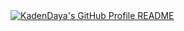 <a href="https://github.com/KadenDaya/KadenDaya">
  <picture>
    <source media="(prefers-color-scheme: dark)" srcset="https://raw.githubusercontent.com/KadenDaya/KadenDaya/main/dark_mode.svg">
    <img alt="KadenDaya's GitHub Profile README" src="https://raw.githubusercontent.com/KadenDaya/KadenDaya/main/light_mode.svg">
  </picture>
</a>
